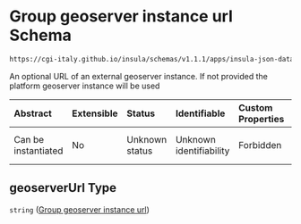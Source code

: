 # Group geoserver instance url Schema

```txt
https://cgi-italy.github.io/insula/schemas/v1.1.1/apps/insula-json-datasets-group.schema.json#/properties/geoserverUrl
```

An optional URL of an external geoserver instance. If not provided the platform geoserver instance will be used

| Abstract            | Extensible | Status         | Identifiable            | Custom Properties | Additional Properties | Access Restrictions | Defined In                                                                                                             |
| :------------------ | :--------- | :------------- | :---------------------- | :---------------- | :-------------------- | :------------------ | :--------------------------------------------------------------------------------------------------------------------- |
| Can be instantiated | No         | Unknown status | Unknown identifiability | Forbidden         | Allowed               | none                | [insula-json-datasets-group.schema.json\*](schemas/apps/insula-json-datasets-group.schema.json) |

## geoserverUrl Type

`string` ([Group geoserver instance url](insula-json-datasets-group-properties-group-geoserver-instance-url.md))
